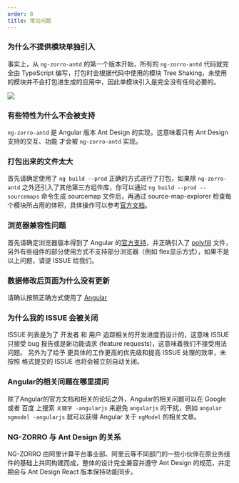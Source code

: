 ```yaml
---
order: 8
title: 常见问题
---
```


### 为什么不提供模块单独引入

事实上，从 `ng-zorro-antd` 的第一个版本开始，所有的 `ng-zorro-antd` 代码就完全由 TypeScript 编写，打包时会根据代码中使用的模块 Tree Shaking，未使用的模块并不会打包进生成的应用中，因此单模块引入是完全没有任何必要的。

![](https://img.alicdn.com/tfs/TB1D8MXdTtYBeNjy1XdXXXXyVXa-2864-1592.jpg)

### 有些特性为什么不会被支持

`ng-zorro-antd` 是 Angular 版本 Ant Design 的实现，这意味着只有 Ant Design 支持的交互、功能 才会被 `ng-zorro-antd` 实现。

### 打包出来的文件太大

首先请确定使用了 `ng build --prod` 正确的方式进行了打包，如果除 `ng-zorro-antd` 之外还引入了其他第三方组件库，你可以通过 `ng build --prod --sourcemaps` 命令生成 sourcemap 文件后，再通过 source-map-explorer 检查每个模块所占用的体积，具体操作可以参考[官方文档](https://angular.io/guide/deployment#inspect-the-bundles)。

### 浏览器兼容性问题

首先请确定浏览器版本得到了 Angular 的[官方支持](https://github.com/angular/angular)，并正确引入了 [polyfill](https://angular.io/guide/browser-support) 文件，另外有些组件的部分使用方式不支持部分浏览器（例如 flex显示方式），如果不是以上问题，请提 ISSUE 给我们。

### 数据修改后页面为什么没有更新

请确认按照正确方式使用了 [Angular](https://angular.io/guide/lifecycle-hooks#onchanges)

### 为什么我的 ISSUE 会被关闭

ISSUE 列表是为了 开发者 和 用户 追踪相关的开发进度而设计的，这意味 ISSUE 只接受 bug 报告或是新功能请求 (feature requests)，这意味着我们不接受用法问题。
另外为了给予 更具体的工作更高的优先级和提高 ISSUE 处理的效率，未按照 格式提交的 ISSUE 也将会被立刻自动关闭。

### Angular的相关问题在哪里提问

除了Angular的官方文档和相关的论坛之外，Angular的相关问题可以在 Google 或者 百度 上搜索 `关键字 -angularjs` 来避免 `angularjs` 的干扰，例如 `angular ngmodel -angularjs` 就可以获得 Angular 关于 `ngModel` 的相关文章。

### NG-ZORRO 与 Ant Design 的关系

NG-ZORRO 由阿里计算平台事业部、阿里云等不同部门的一些小伙伴在原业务组件的基础上共同构建而成，整体的设计完全兼容并遵守 Ant Design 的规范，并定期会与 Ant Design React 版本保持功能同步。
